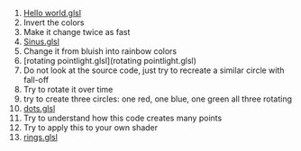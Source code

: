 1. [Hello world.glsl](Hello%20world.glsl)
  1. Invert the colors
  1. Make it change twice as fast
1. [Sinus.glsl](Sinus.glsl)
  1. Change it from bluish into rainbow colors
1. [rotating pointlight.glsl](rotating pointlight.glsl)
  1. Do not look at the source code, just try to recreate a similar circle with fall-off
  1. Try to rotate it over time
  1. try to create three circles: one red, one blue, one green all three rotating
1. [dots.glsl](dots.glsl)
  1. Try to understand how this code creates many points
  1. Try to apply this to your own shader
1. [rings.glsl](rings.glsl)